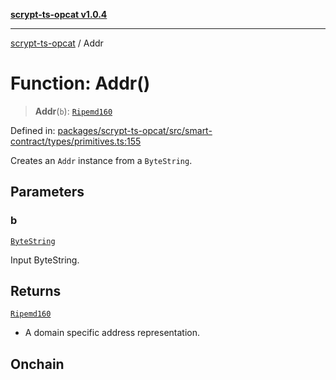 [**scrypt-ts-opcat v1.0.4**](../README.md)

***

[scrypt-ts-opcat](../README.md) / Addr

# Function: Addr()

> **Addr**(`b`): [`Ripemd160`](../type-aliases/Ripemd160.md)

Defined in: [packages/scrypt-ts-opcat/src/smart-contract/types/primitives.ts:155](https://github.com/OPCAT-Labs/ts-tools/blob/528986f3e4ac436a160988491680cf191c0bf231/packages/scrypt-ts-opcat/src/smart-contract/types/primitives.ts#L155)

Creates an `Addr` instance from a `ByteString`.

## Parameters

### b

[`ByteString`](../type-aliases/ByteString.md)

Input ByteString.

## Returns

[`Ripemd160`](../type-aliases/Ripemd160.md)

- A domain specific address representation.

## Onchain
